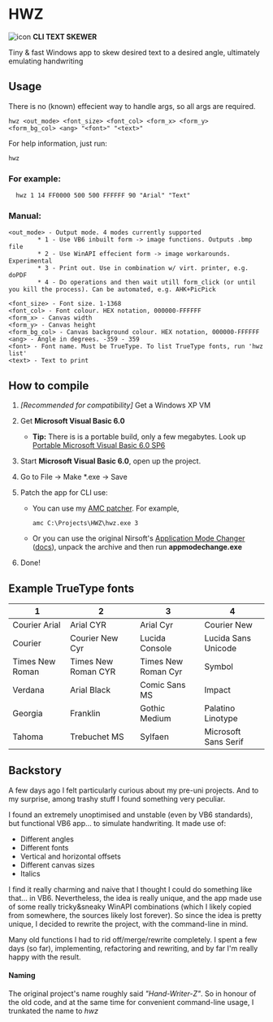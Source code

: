 # HWZ
![icon](icons8-insulin-pen-96.png) **CLI TEXT SKEWER**

Tiny & fast Windows app to skew desired text to a desired angle, ultimately emulating handwriting

## Usage
There is no (known) effecient way to handle args, so all args are required.

    hwz <out_mode> <font_size> <font_col> <form_x> <form_y>
    <form_bg_col> <ang> "<font>" "<text>"
For help information, just run:

	hwz

### For example:
      hwz 1 14 FF0000 500 500 FFFFFF 90 "Arial" "Text"

### Manual:
    <out_mode> - Output mode. 4 modes currently supported
            * 1 - Use VB6 inbuilt form -> image functions. Outputs .bmp file
            * 2 - Use WinAPI effecient form -> image workarounds. Experimental
            * 3 - Print out. Use in combination w/ virt. printer, e.g. doPDF
			* 4 - Do operations and then wait utill form_click (or until you kill the process). Can be automated, e.g. AHK+PicPick

    <font_size> - Font size. 1-1368
    <font_col> - Font colour. HEX notation, 000000-FFFFFF
    <form_x> - Canvas width
    <form_y> - Canvas height
    <form_bg_col> - Canvas background colour. HEX notation, 000000-FFFFFF
    <ang> - Angle in degrees. -359 - 359
    <font> - Font name. Must be TrueType. To list TrueType fonts, run 'hwz list'
    <text> - Text to print
 
## How to compile
1. *[Recommended for compatibility]* Get a Windows XP VM
2. Get **Microsoft Visual Basic 6.0** 

	* **Tip:** There is is a portable build, only a few megabytes. Look up <ins>Portable Microsoft Visual Basic 6.0 SP6</ins>

3. Start **Microsoft Visual Basic 6.0**, open up the project.
4. Go to File → Make *.exe → Save
5. Patch the app for CLI use:
	* You can use my [AMC patcher](https://github.com/TAbdiukov/AMC_patcher-CLI). For example,

		```
		amc C:\Projects\HWZ\hwz.exe 3
		```
		
	* Or you can use the original Nirsoft's [Application Mode Changer](http://www.nirsoft.net/vb/console.zip) ([docs](http://www.nirsoft.net/vb/console.html)), unpack the archive and then run **appmodechange.exe**

6. Done!


## Example TrueType fonts

 1 | 2 | 3 | 4 
---|---|---|---
Courier Arial | Arial CYR | Arial Cyr | Courier New | Courier New CYR
Courier | Courier New Cyr | Lucida Console |  Lucida Sans Unicode 
Times New Roman | Times New Roman CYR | Times New Roman Cyr | Symbol
Verdana | Arial Black | Comic Sans MS |  Impact
Georgia | Franklin | Gothic Medium |  Palatino Linotype
Tahoma  | Trebuchet MS | Sylfaen | Microsoft Sans Serif


## Backstory

A few days ago I felt particularly curious about my pre-uni projects. And to my surprise, among trashy stuff I found something very peculiar. 

I found an extremely unoptimised and unstable (even by VB6 standards), but functional VB6 app... to simulate handwriting. It made use of:

* Different angles
* Different fonts
* Vertical and horizontal offsets
* Different canvas sizes
* Italics

I find it really charming and naive that I thought I could do something like that... in VB6. Nevertheless, the idea is really unique, and the app made use of some really tricky&sneaky WinAPI combinations (which I likely copied from somewhere, the sources likely lost forever). So since the idea is pretty unique, I decided to rewrite the project, with the command-line in mind. 

Many old functions I had to rid off/merge/rewrite completely. I spent a few days (so far), implementing, refactoring and rewriting, and by far I'm really happy with the result.

#### Naming
The original project's name roughly said *"Hand-Writer-Z"*. So in honour of the old code, and at the same time for convenient command-line usage, I trunkated the name to *hwz*
